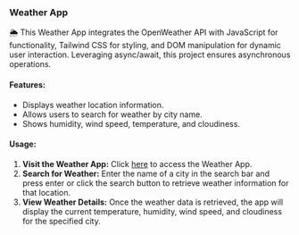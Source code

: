 ### Weather App

🌦️ This Weather App integrates the OpenWeather API with JavaScript for functionality, Tailwind CSS for styling, and DOM manipulation for dynamic user interaction. Leveraging async/await, this project ensures asynchronous operations.

#### Features:
- Displays weather location information.
- Allows users to search for weather by city name.
- Shows humidity, wind speed, temperature, and cloudiness.

#### Usage:
1. **Visit the Weather App:** Click [here](https://deepak-weatherapp.netlify.app/) to access the Weather App.
2. **Search for Weather:** Enter the name of a city in the search bar and press enter or click the search button to retrieve weather information for that location.
3. **View Weather Details:** Once the weather data is retrieved, the app will display the current temperature, humidity, wind speed, and cloudiness for the specified city.
